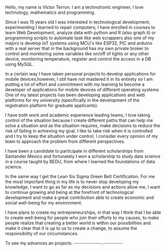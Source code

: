 Hello, my name is Victor Terron.
I am a technotronic engineer, I love technology, mathematics and programming.

Since I was 15 years old I was interested in technological development, experimenting I learned to repair computers; I have enrolled in courses to learn Web Development, analyze data with python and R (also graph it) or programming scripts to automate task like web scrappers also one of my majors is develop IoT systems using MCU's like ESP32, PIC and arduino with a real server that in the background has my own private broker to control and monitoring some variables like on/off of lights or any other device, monitoring temperature, register and control the access in a DB using MySQL.

In a certain way I have taken personal projects to develop applications for mobile devices,however, I still have not mastered it in its entirety so I am putting a lot of effort and commitment with my learning to become a developer of applications for mobile devices of different operating systems One of my latest projects has been developing applications and web platforms for my university (specifically in the development of the registration platform for graduate applicants).

I have both work and academic experience leading teams, I love taking control of the situation because I create different paths that can help me solve a situation and as the situation requires, make decisions to reduce the risk of failing in achieving my goal. I like to take risk when it is controlled and I try to keep the situation under control, I consider every opinion of my team to approach the problem from different perspectives.

I have been a candidate to participate in different scholarships from Santander Mexico and fortunately I won a scholarship to study data science in a course taught by BEDU, from where I learned the foundations of data science.

In the same way I get the Lean Six Sigma Green Belt Certification.
For me the most important thing in my life is to never stop developing my knowledge, I want to go as far as my decisions and actions allow me, I want to continue growing and being at the forefront of technological development and make a great contribution able to create economic and social well-being for my environment.

I have plans to create my entrepreneurships, in that way I think that I be able to create well-being for people who join their efforts to my causes, to make people realize that creating a better world is within our possibilities and make it clear that it is up to us to create a change, to assume the responsibility of our circumstances.

To see my advances an projects: --------------.----------
